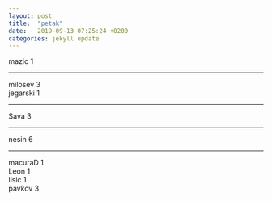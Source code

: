 ```yaml
---
layout: post
title:  "petak"
date:   2019-09-13 07:25:24 +0200
categories: jekyll update
---
```


mazic 1  

***

milosev 3  
jegarski 1  

***

Sava 3  

***

nesin 6  

***


macuraD 1  
Leon 1  
lisic 1  
pavkov 3  